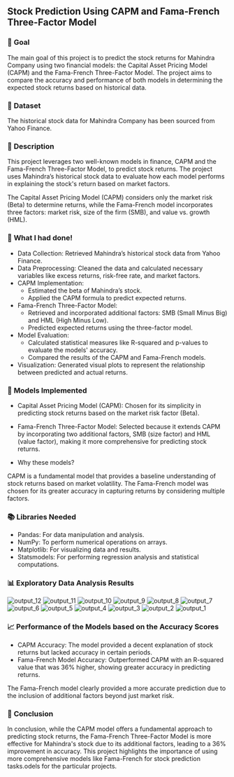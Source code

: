 ## Stock Prediction Using CAPM and Fama-French Three-Factor Model

### 🎯 **Goal**

The main goal of this project is to predict the stock returns for Mahindra Company using two financial models: the Capital Asset Pricing Model (CAPM) and the Fama-French Three-Factor Model. The project aims to compare the accuracy and performance of both models in determining the expected stock returns based on historical data.

### 🧵 **Dataset**

The historical stock data for Mahindra Company has been sourced from Yahoo Finance.

### 🧾 **Description**

This project leverages two well-known models in finance, CAPM and the Fama-French Three-Factor Model, to predict stock returns. The project uses Mahindra’s historical stock data to evaluate how each model performs in explaining the stock's return based on market factors.

The Capital Asset Pricing Model (CAPM) considers only the market risk (Beta) to determine returns, while the Fama-French model incorporates three factors: market risk, size of the firm (SMB), and value vs. growth (HML).

### 🧮 **What I had done!**

- Data Collection: Retrieved Mahindra’s historical stock data from Yahoo Finance.
- Data Preprocessing: Cleaned the data and calculated necessary variables like excess returns, risk-free rate, and market factors.
- CAPM Implementation:
   - Estimated the beta of Mahindra’s stock.
   - Applied the CAPM formula to predict expected returns.
- Fama-French Three-Factor Model:
   - Retrieved and incorporated additional factors: SMB (Small Minus Big) and HML (High Minus Low).
   - Predicted expected returns using the three-factor model.
- Model Evaluation:
   - Calculated statistical measures like R-squared and p-values to evaluate the models' accuracy.
   - Compared the results of the CAPM and Fama-French models.
- Visualization: Generated visual plots to represent the relationship between predicted and actual returns.

### 🚀 **Models Implemented**

- Capital Asset Pricing Model (CAPM): Chosen for its simplicity in predicting stock returns based on the market risk factor (Beta).
- Fama-French Three-Factor Model: Selected because it extends CAPM by incorporating two additional factors, SMB (size factor) and HML (value factor), making it more comprehensive for predicting stock returns.

- Why these models?

CAPM is a fundamental model that provides a baseline understanding of stock returns based on market volatility.
The Fama-French model was chosen for its greater accuracy in capturing returns by considering multiple factors.

### 📚 **Libraries Needed**

- Pandas: For data manipulation and analysis.
- NumPy: To perform numerical operations on arrays.
- Matplotlib: For visualizing data and results.
- Statsmodels: For performing regression analysis and statistical computations.

### 📊 **Exploratory Data Analysis Results**

![output_12](https://github.com/user-attachments/assets/9966a03d-5a8c-4629-858f-eac88d7c51db)
![output_11](https://github.com/user-attachments/assets/32097575-bf49-4c43-b46a-bfca9242fe19)
![output_10](https://github.com/user-attachments/assets/2a181df5-fbf9-4e89-9077-3e4e9e694358)
![output_9](https://github.com/user-attachments/assets/9b74abb2-9a7f-4148-805d-020f14618f45)
![output_8](https://github.com/user-attachments/assets/9903c057-6d84-42a2-82da-320042380ad0)
![output_7](https://github.com/user-attachments/assets/974b08eb-a69c-4d66-9fca-b124bff53203)
![output_6](https://github.com/user-attachments/assets/720d30ed-53b6-4a56-9cd9-6330f920b472)
![output_5](https://github.com/user-attachments/assets/def28983-ca3b-4de1-84e9-612c24cec65e)
![output_4](https://github.com/user-attachments/assets/bb195ec1-ae23-4bec-9da8-275169dcd41d)
![output_3](https://github.com/user-attachments/assets/6dae166b-725e-41d4-9d74-ee51f56b1384)
![output_2](https://github.com/user-attachments/assets/f0622a64-6b1a-4f73-8a82-c05579623689)
![output_1](https://github.com/user-attachments/assets/befa3864-12c0-4d69-961e-ab11f2e572b1)


### 📈 **Performance of the Models based on the Accuracy Scores**

- CAPM Accuracy: The model provided a decent explanation of stock returns but lacked accuracy in certain periods.
- Fama-French Model Accuracy: Outperformed CAPM with an R-squared value that was 36% higher, showing greater accuracy in predicting returns.

The Fama-French model clearly provided a more accurate prediction due to the inclusion of additional factors beyond just market risk.


### 📢 **Conclusion**

In conclusion, while the CAPM model offers a fundamental approach to predicting stock returns, the Fama-French Three-Factor Model is more effective for Mahindra's stock due to its additional factors, leading to a 36% improvement in accuracy. This project highlights the importance of using more comprehensive models like Fama-French for stock prediction tasks.odels for the particular projects.

